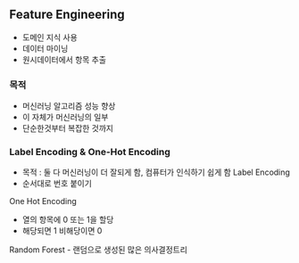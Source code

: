 ## Feature Engineering
- 도메인 지식 사용
- 데이터 마이닝
- 원시데이터에서 항목 추출
### 목적
- 머신러닝 알고리즘 성능 향상
- 이 자체가 머신러닝의 일부
- 단순한것부터 복잡한 것까지


### Label Encoding & One-Hot Encoding
- 목적 : 둘 다 머신러닝이 더 잘되게 함, 컴퓨터가 인식하기 쉽게 함
Label Encoding
- 순서대로 번호 붙이기

One Hot Encoding
- 열의 항목에 0 또는 1을 할당
- 해당되면 1 비해당이면 0

Random Forest - 랜덤으로 생성된 많은 의사결정트리